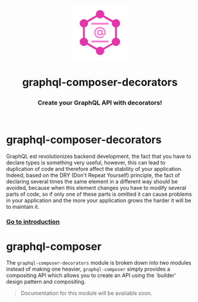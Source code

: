 <p align="center">
  <img src="https://raw.githubusercontent.com/OwenCalvin/graphql-composer-decorators/master/docs/.vuepress/public/logo.png" width="150px">
  <h1 align="center">
    <p align="center">
      graphql-composer-decorators
    </p>
    <h3 align="center">
      Create your GraphQL API with decorators!
    </h3>
  </h1>
  <br/>
</p>


# graphql-composer-decorators
GraphQL est revolutionizes backend development, the fact that you have to declare types is something very useful, however, this can lead to duplication of code and therefore affect the stability of your application. Indeed, based on the DRY (Don't Repeat Yourself) principle, the fact of declaring several times the same element in a different way should be avoided, because when this element changes you have to modify several parts of code, so if only one of these parts is omitted it can cause problems in your application and the more your application grows the harder it will be to maintain it.

### [Go to introduction](/intro/introduction)

# graphql-composer
The `graphql-composer-decorators` module is broken down into two modules instead of making one heavier, `graphql-composer` simply provides a compositing API which allows you to create an API using the `builder' design pattern and compositing.
> Documentation for this module will be available soon.
